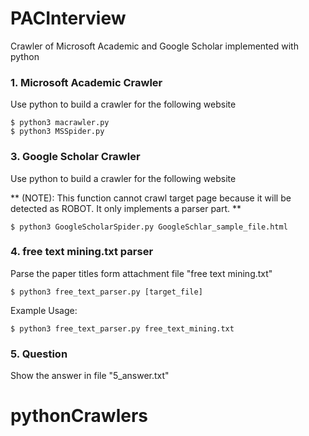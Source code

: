 # PACInterview
Crawler of Microsoft Academic and Google Scholar implemented with python
###  1. Microsoft Academic Crawler
Use python to build a crawler for the following website
```
$ python3 macrawler.py
$ python3 MSSpider.py
```

### 3. Google Scholar Crawler
<p>Use python to build a crawler for the following website</p>

** (NOTE): This function cannot crawl target page because it will be detected as ROBOT.
It only implements a parser part. **

```
$ python3 GoogleScholarSpider.py GoogleSchlar_sample_file.html
```

### 4. free text mining.txt parser
Parse the paper titles form attachment file "free text mining.txt"
```
$ python3 free_text_parser.py [target_file]
```
Example Usage:
```
$ python3 free_text_parser.py free_text_mining.txt
```

### 5. Question
Show the answer in file "5_answer.txt"
# pythonCrawlers
